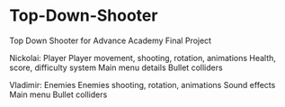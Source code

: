 # Top-Down-Shooter
Top Down Shooter for Advance Academy Final Project

Nickolai:
Player
Player movement, shooting, rotation, animations
Health, score, difficulty system
Main menu details
Bullet colliders


Vladimir:
Enemies
Enemies shooting, rotation, animations
Sound effects
Main menu
Bullet colliders
